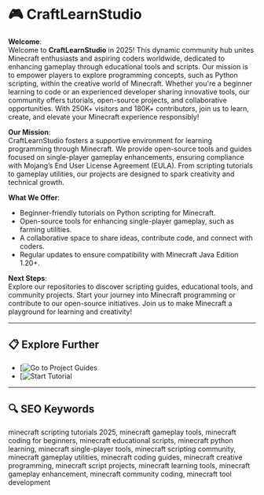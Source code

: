 # 🎮 CraftLearnStudio  




**Welcome**:  
Welcome to **CraftLearnStudio** in 2025! This dynamic community hub unites Minecraft enthusiasts and aspiring coders worldwide, dedicated to enhancing gameplay through educational tools and scripts. Our mission is to empower players to explore programming concepts, such as Python scripting, within the creative world of Minecraft. Whether you're a beginner learning to code or an experienced developer sharing innovative tools, our community offers tutorials, open-source projects, and collaborative opportunities. With 250K+ visitors and 180K+ contributors, join us to learn, create, and elevate your Minecraft experience responsibly!  

**Our Mission**:  
CraftLearnStudio fosters a supportive environment for learning programming through Minecraft. We provide open-source tools and guides focused on single-player gameplay enhancements, ensuring compliance with Mojang’s End User License Agreement (EULA). From scripting tutorials to gameplay utilities, our projects are designed to spark creativity and technical growth.  

**What We Offer**:  
- Beginner-friendly tutorials on Python scripting for Minecraft.  
- Open-source tools for enhancing single-player gameplay, such as farming utilities.  
- A collaborative space to share ideas, contribute code, and connect with coders.  
- Regular updates to ensure compatibility with Minecraft Java Edition 1.20+.  

**Next Steps**:  
Explore our repositories to discover scripting guides, educational tools, and community projects. Start your journey into Minecraft programming or contribute to our open-source initiatives. Join us to make Minecraft a playground for learning and creativity!  

---

## 📋 Explore Further  

- [![Go to Project Guides](https://github.com/CraftLearnStudio/Minecraft-GrowEasy)  
- [![Start Tutorial](https://github.com/CraftLearnStudio/Minecraft-GrowEasy)  

---

## 🔍 SEO Keywords  

minecraft scripting tutorials 2025, minecraft gameplay tools, minecraft coding for beginners, minecraft educational scripts, minecraft python learning, minecraft single-player tools, minecraft scripting community, minecraft gameplay utilities, minecraft coding guides, minecraft creative programming, minecraft script projects, minecraft learning tools, minecraft gameplay enhancement, minecraft community coding, minecraft tool development
